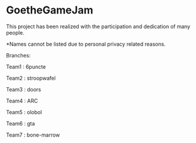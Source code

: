 # GoetheGameJam
This project has been realized with the participation and dedication of many people.

*Names cannot be listed due to personal privacy related reasons.

Branches:

Team1 : 6puncte

Team2 : stroopwafel

Team3 : doors

Team4 : ARC

Team5 : olobol

Team6 : gta

Team7 : bone-marrow
